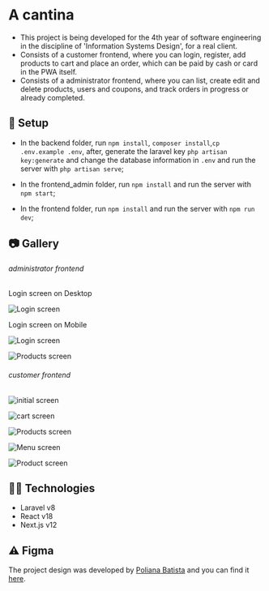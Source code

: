 # A cantina

- This project is being developed for the 4th year of software engineering in the discipline of 'Information Systems Design', for a real client.
- Consists of a customer frontend, where you can login, register, add products to cart and place an order, which can be paid by cash or card in the PWA itself.
- Consists of a administrator frontend, where you can list, create edit and delete products, users and coupons, and track orders in progress or already completed.

## :wrench: Setup

- In the backend folder, run `npm install`, `composer install`,`cp .env.example .env`, after, generate the laravel key `php artisan key:generate` and change the database information in `.env` and run the server with `php artisan serve`;

- In the frontend_admin folder, run `npm install` and run the server with `npm start`;

- In the frontend folder, run `npm install` and run the server with `npm run dev`;

## 📷 Gallery

###### administrator frontend

<p>Login screen on Desktop</p>

![Login screen](../assets/images/admin/loginScreenD.png "Login screen on Desktop")

<p>Login screen on Mobile</p>

![Login screen](../assets/images/admin/loginScreenM.png "Login screen on Mobile")

![Products screen](../assets/images/admin/produtosScreen.png "Products Screen")

###### customer frontend


![initial screen](../assets/images/customer/initial.png "Initial screen")

![cart screen](../assets/images/customer/cart.png "Cart screen")

![Products screen](../assets/images/customer/listProdutos.png "Products Screen")

![Menu screen](../assets/images/customer/menu.png "Menu Screen")

![Product screen](../assets/images/customer/product.png "Product Screen")

## 👨‍💻 Technologies

- Laravel v8
- React v18
- Next.js v12

## ⚠️ Figma

The project design was developed by <a href="https://github.com/pbatistads" target="_blank">Poliana Batista</a> and you can find it <a href="https://www.figma.com/file/L97JW1ujZMOe6fhsJpNXIl/Projeto---SGPAC?node-id=0%3A1" target="_blank">here</a>.
